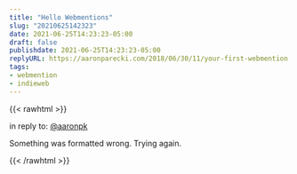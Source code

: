 ```yaml
---
title: "Hello Webmentions"
slug: "20210625142323"
date: 2021-06-25T14:23:23-05:00
draft: false
publishdate: 2021-06-25T14:23:23-05:00
replyURL: https://aaronparecki.com/2018/06/30/11/your-first-webmention
tags:
- webmention
- indieweb
---
```


{{< rawhtml >}}
	<p>in reply to: <a class="u-in-reply-to" href="https://aaronparecki.com/2018/06/30/11/your-first-webmention">@aaronpk</a></p>
    <p>Something was formatted wrong. Trying again.</p>
{{< /rawhtml >}}
